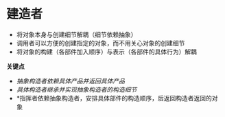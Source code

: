 # 建造者
* 将对象本身与创建细节解耦（细节依赖抽象）
* 调用者可以方便的创建指定的对象，而不用关心对象的创建细节
* 将对象的构建（各部件加入顺序）与表示（各部件的具体行为）解耦

**关键点**
- *抽象构造者依赖具体产品并返回具体产品*
- *具体构造者继承并实现抽象构造者的构造细节*
- *指挥者依赖抽象构造者，安排具体部件的构造顺序，后返回构造者返回的对象